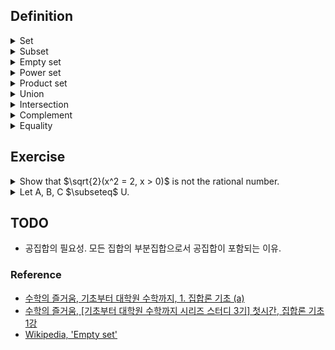 ## Definition

<details><summary>Set</summary>

  - A collection of definable objects, i.e., it should be possible to tell clearly whether a certain object is in the set or not.
  
  - Element is an object which is in the set.
    - ex. A = { 1, 2 }. 1 $\in$ A, 3 $\notin$ A.
    - ex. B = { x | P(x) }

</details>

<details><summary>Subset</summary>

  - Given two sets A and B, if all elements of A are also in B, we can say "A is a subset of B", which is written symbolically as "$`A \subseteq B`$".

  - $`A \subseteq B := \forall x(x \in A \Rightarrow x \in B)`$
    - ex. A = { a, b }, B = { a, b, c }. $`A \subset B`$

</details>

<details><summary>Empty set</summary>

  - A set which has no elements, which is written symbolically as "$`\emptyset`$".
  
  - $`\emptyset \subseteq A`$ $\Leftrightarrow$ For any set A, the empty set is a subset of A.
    - The only subset of the empty set is the empty set itself.
    - The power set of the empty set is the set containing only the empty set.

</details>

<details><summary>Power set</summary>

  - Given a set A, power set of A is a set which has all subsets of A as element.

  - $`P(A) := \{ B | B \subseteq A \}`$
    - ex. A = { 1, 2 }. P(A) = { $\emptyset$, { 1 }, { 2 }, { 1, 2 } }

</details>

<details><summary>Product set</summary>

  - Given two sets A and B, product set of A and B is a set which has all possible pairs of (a, b) as an element, where a is one of A's elements and b is one of B's elements.

  - $`A X B := \{ (a, b) | a \in A \:and\: b \in B \}`$
    - ex. A = { a, b }, B = { c, d }. A X B = { (a, c), (a, d), (b, c), (b, d) }

</details>

<details><summary>Union</summary>

  - $`\text{Let A, B $\subseteq$ U.} A \cup B := \{ x | x \in A \,or\, x \in B \}`$

</details>

<details><summary>Intersection</summary>

  - $`\text{Let A, B $\subseteq$ U.} A \cap B := \{ x | x \in A \,and\, x \in B \}`$

</details>

<details><summary>Complement</summary>

  - $`A^{\complement} := \{ x | x \notin A \}`$

</details>

<details><summary>Equality</summary>
</br>
  
$`\begin{flalign}
\text{Let A, B $\subseteq$ U.} &&\\
A = B &&\\
\Leftrightarrow A \subseteq B \,and\, B \subseteq A &&\\
\Leftrightarrow \text{If} x \in A, \,\text{then}\, x \in B \,and\, \text{if} y \in B, \,\text{then}\, y \in A.
\end{flalign}`$

</details>

## Exercise

<details><summary>Show that $\sqrt{2}(x^2 = 2, x > 0)$ is not the rational number.</summary>
  
$`\begin{flalign}
\text{Proof.} &&\\
\quad\text{Suppose } \sqrt{2} \in \mathbb{Q}. &&\\
\Leftrightarrow \sqrt{2} = \frac{q}{p}(p \neq 0 \in \mathbb{N},q \in \mathbb{N}, p \perp q) &&\\
\Leftrightarrow 2 = (\frac{q}{p})^2 &&\\
\Leftrightarrow 2p^2 = q^2 &&\\
\Leftrightarrow q = 2k(k \in \mathbb{N}) &&\\
\Leftrightarrow p^2 = 2k^2 &&\\
\Leftrightarrow q = 2k^{\prime}(k^{\prime} \in \mathbb{N}) \text{ Contradiction! a and b are coprime by the assumption.} &&\\
\therefore \sqrt{2} \notin \mathbb{Q} &&\\
\end{flalign}`$

</details>

<details><summary>Let A, B, C $\subseteq$ U.</summary>
  
- <details><summary>A $\cap$ (B $\cup$ C) = (A $\cap$ B) $\cup$ (A $\cap$ C)</summary>

  $`\begin{flalign}
  \text{Need to show. } &&\\
  \quad A \cap (B \cup C) \subseteq (A \cap B) \cup (A \cap C) \:and\: (A \cap B) \cup (A \cap C) \subseteq A \cap (B \cup C) &&\\
  \text{Proof.} &&\\
  \quad A \cap (B \cup C) &&\\
  \Leftrightarrow \{ x | x \in A \:and\: (x \in B \:or\: x \in C) \} &&\\
  \Leftrightarrow \{ x | (x \in A \:and\: x \in B) \:or\: (x \in A \:and\: x \in C) \} &&\\
  \Leftrightarrow \{ x | x \in A \cap B \:or\: x \in A \cap C \} &&\\
  \Leftrightarrow (A \cap B) \cup (A \cap C) &&\\
  \end{flalign}`$

  </details>

- <details><summary>A $\cup$ (B $\cap$ C) = (A $\cup$ B) $\cap$ (A $\cup$ C)</summary>

  $`\begin{flalign}
  \text{Need to show. } &&\\
  \quad A \cup (B \cap C) \subseteq (A \cup B) \cap (A \cup C) \:and\: (A \cup B) \cap (A \cup C) \subseteq A \cup (B \cap C) &&\\
  \text{Proof.} &&\\
  \quad A \cup (B \cap C) &&\\
  \Leftrightarrow \{ x | x \in A \:or\: (x \in B \:and\: x \in C) \} &&\\
  \Leftrightarrow \{ x | (x \in A \:or\: x \in B) \:and\: (x \in A \:or\: x \in C) \} &&\\
  \Leftrightarrow \{ x | x \in A \cup B \:and\: x \in A \cup C \} &&\\
  \Leftrightarrow (A \cup B) \cap (A \cup C) &&\\
  \end{flalign}`$

  </details>

- <details><summary>$(A \cup B)^{\complement} = A^{\complement} \cap B^{\complement}$</summary>

  $`\begin{flalign}
  \text{Need to show. } &&\\
  \quad (A \cup B)^{\complement} \subseteq A^{\complement} \cap B^{\complement} \:and\: A^{\complement} \cap B^{\complement} \subseteq (A \cup B)^{\complement} &&\\
  \text{Proof.} &&\\
  \quad (A \cup B)^{\complement} &&\\
  \Leftrightarrow \{ x | x \notin (A \cup B) \} &&\\
  \Leftrightarrow \{ x | \neg(x \in (A \cup B)) \} &&\\
  \Leftrightarrow \{ x | \neg(x \in A \:or\: x \in B) \} &&\\
  \Leftrightarrow \{ x | \neg(x \in A) \:and\: \neg(x \in B) \} &&\\
  \Leftrightarrow \{ x | x \notin A \:and\: x \notin B) \} &&\\
  \Leftrightarrow \{ x | x \in A^{\complement} \:and\: x \in B^{\complement}) \} &&\\
  \Leftrightarrow A^{\complement} \cap B^{\complement}
  \end{flalign}`$
  
  </details>

- <details><summary>$(A \cap B)^{\complement} = A^{\complement} \cup B^{\complement}$</summary>

  $`\begin{flalign}
  \text{Need to show. } &&\\
  \quad (A \cap B)^{\complement} \subseteq A^{\complement} \cup B^{\complement} \:and\: A^{\complement} \cup B^{\complement} \subseteq (A \cap B)^{\complement} &&\\
  \text{Proof.} &&\\
  \quad (A \cap B)^{\complement} &&\\
  \Leftrightarrow \{ x | x \notin (A \cap B) \} &&\\
  \Leftrightarrow \{ x | \neg(x \in (A \cap B)) \} &&\\
  \Leftrightarrow \{ x | \neg(x \in A \:and\: x \in B) \} &&\\
  \Leftrightarrow \{ x | \neg(x \in A) \:or\: \neg(x \in B) \} &&\\
  \Leftrightarrow \{ x | x \notin A \:or\: x \notin B) \} &&\\
  \Leftrightarrow \{ x | x \in A^{\complement} \:or\: x \in B^{\complement}) \} &&\\
  \Leftrightarrow A^{\complement} \cup B^{\complement}
  \end{flalign}`$
  
  </details>

</details>

## TODO

- 공집합의 필요성. 모든 집합의 부분집합으로서 공집합이 포함되는 이유.

### Reference

- [수학의 즐거움, 기초부터 대학원 수학까지, 1. 집합론 기초 (a)](https://youtu.be/9HUk8zays2E?feature=shared)
- [수학의 즐거움, \[기초부터 대학원 수학까지 시리즈 스터디 3기\] 첫시간, 집합론 기초 1강](https://youtu.be/PZXafFesmHI?feature=shared)
- [Wikipedia, 'Empty set'](https://en.wikipedia.org/wiki/Empty_set)
